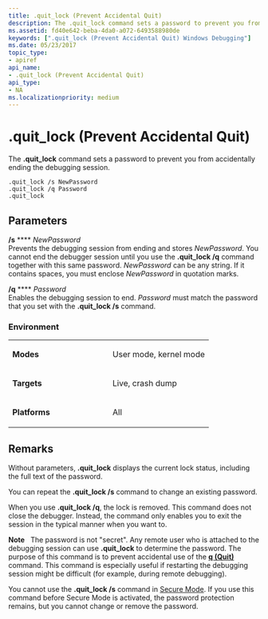 ```yaml
---
title: .quit_lock (Prevent Accidental Quit)
description: The .quit_lock command sets a password to prevent you from accidentally ending the debugging session.
ms.assetid: fd40e642-beba-4da0-a072-6493588980de
keywords: [".quit_lock (Prevent Accidental Quit) Windows Debugging"]
ms.date: 05/23/2017
topic_type:
- apiref
api_name:
- .quit_lock (Prevent Accidental Quit)
api_type:
- NA
ms.localizationpriority: medium
---
```


# .quit\_lock (Prevent Accidental Quit)


The **.quit\_lock** command sets a password to prevent you from accidentally ending the debugging session.

```dbgcmd
.quit_lock /s NewPassword 
.quit_lock /q Password 
.quit_lock 
```

## <span id="ddk_meta_prevent_accidental_quit_dbg"></span><span id="DDK_META_PREVENT_ACCIDENTAL_QUIT_DBG"></span>Parameters


<span id="________s_NewPassword_____________"></span><span id="________s_newpassword_____________"></span><span id="________S_NEWPASSWORD_____________"></span> **/s** **** *NewPassword*   
Prevents the debugging session from ending and stores *NewPassword*. You cannot end the debugger session until you use the **.quit\_lock /q** command together with this same password. *NewPassword* can be any string. If it contains spaces, you must enclose *NewPassword* in quotation marks.

<span id="________q_Password______________"></span><span id="________q_password______________"></span><span id="________Q_PASSWORD______________"></span> **/q** **** *Password*   
Enables the debugging session to end. *Password* must match the password that you set with the **.quit\_lock /s** command.

### <span id="Environment"></span><span id="environment"></span><span id="ENVIRONMENT"></span>Environment

<table>
<colgroup>
<col width="50%" />
<col width="50%" />
</colgroup>
<tbody>
<tr class="odd">
<td align="left"><p><strong>Modes</strong></p></td>
<td align="left"><p>User mode, kernel mode</p></td>
</tr>
<tr class="even">
<td align="left"><p><strong>Targets</strong></p></td>
<td align="left"><p>Live, crash dump</p></td>
</tr>
<tr class="odd">
<td align="left"><p><strong>Platforms</strong></p></td>
<td align="left"><p>All</p></td>
</tr>
</tbody>
</table>

 

Remarks
-------

Without parameters, **.quit\_lock** displays the current lock status, including the full text of the password.

You can repeat the **.quit\_lock /s** command to change an existing password.

When you use **.quit\_lock /q**, the lock is removed. This command does not close the debugger. Instead, the command only enables you to exit the session in the typical manner when you want to.

**Note**   The password is not "secret". Any remote user who is attached to the debugging session can use **.quit\_lock** to determine the password. The purpose of this command is to prevent accidental use of the [**q (Quit)**](q--qq--quit-.md) command. This command is especially useful if restarting the debugging session might be difficult (for example, during remote debugging).

 

You cannot use the **.quit\_lock /s** command in [Secure Mode](activating-secure-mode.md). If you use this command before Secure Mode is activated, the password protection remains, but you cannot change or remove the password.

 

 





